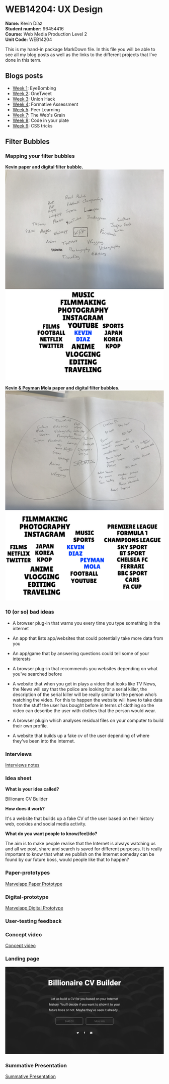 # WEB14204: UX Design
**Name:** Kevin Díaz  
**Student number:** 96454416  
**Course:** Web Media Production Level 2  
**Unit Code:** WEB14204  

This is my hand-in package MarkDown file. In this file you will be able to see all my blog posts as well as the links to the different projects that I've done in this term.

## Blogs posts
* [Week 1](http://fourthfloor.raveweb.net/karboleda/2016/12/05/eyebombing-web-design-principles/ ): EyeBombing
* [Week 2](http://fourthfloor.raveweb.net/karboleda/2016/12/05/34/): OneTweet
* [Week 3](http://fourthfloor.raveweb.net/karboleda/2016/12/05/union-hack-web-design-principles/): Union Hack
* [Week 4]( http://fourthfloor.raveweb.net/karboleda/2016/12/05/formative-presen…esign-principles/ ): Formative Assessment
* [Week 5](http://fourthfloor.raveweb.net/karboleda/2016/12/05/peer-learning-web-design-principles/): Peer Learning
* [Week 7](http://fourthfloor.raveweb.net/karboleda/2016/12/05/the-webs-grain-web-design-principles/): The Web's Grain
* [Week 8](http://fourthfloor.raveweb.net/karboleda/2016/12/05/code-in-your-plate-web-design-principles/): Code in your plate
* [Week 9](http://fourthfloor.raveweb.net/karboleda/2016/12/05/css-tricks-web-design-principles/): CSS tricks


## Filter Bubbles

### Mapping your filter bubbles

**Kevin paper and digital filter bubble.**
![Kevin Paper Filter Bubble](KevinFilterBubble.jpg)
![Kevin Digital Filter Bubble](KevinDigitalFilterBubble.jpg)

**Kevin & Peyman Mola paper and digital filter bubbles.**
![Kevin & Peyman Paper Filter Bubble](KevinPeymanFilterBubble.jpg)
![Kevin Paper Filter Bubble](KEVINPEYMANDIGITALFILTERBUBBLE.jpg)

### 10 (or so) bad ideas

* A browser plug-in that warns you every time you type something in the internet

* An app that lists app/websites that could potentially take more data from you

* An app/game that by answering questions could tell some of your interests

* A browser plug-in that recommends you websites depending on what you’ve searched before

* A website that when you get in plays a video that looks like TV News, the News will say that the police are looking for a serial killer, the description of the serial killer will be really similar to the person who’s watching the video. For this to happen the website will have to take data from the stuff the user has bought before in terms of clothing so the video can describe the user with clothes that the person would wear.

* A browser plugin which analyses residual files on your computer to build their own profile.

* A website that builds up a fake cv of the user depending of where they’ve been into the Internet.

### Interviews

[Interviews notes](https://docs.google.com/document/d/13cZ4-f7xku2AprcDzZ4Vqd7IbxhmdrUMtxMlN3peCgk/edit?usp=sharing)

### Idea sheet

**What is your idea called?**

Billionare CV Builder

**How does it work?**

It's a website that builds up a fake CV of the user based on their history web, cookies and social media activity.

**What do you want people to know/feel/do?**

The aim is to make people realise that the Internet is always watching us and all we post, share and search is saved for different purposes. It is really important to know that what we publish on the Internet someday can be found by our future boss, would people like that to happen?


### Paper-prototypes

[Marvelapp Paper Prototype](https://marvelapp.com/580dh15)

### Digital-prototype

[Marvelapp Digital Prototype](https://marvelapp.com/daj7934)

### User-testing feedback


### Concept video

[Concept video](https://youtu.be/PrcYiCJq52Q)

### Landing page

![Landing page](LandingPage.png)


### Summative Presentation

[Summative Presentation]()
